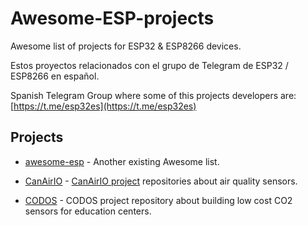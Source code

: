 
# Awesome-ESP-projects

Awesome list of projects for ESP32 & ESP8266 devices.

Estos proyectos relacionados con el grupo de Telegram de ESP32 / ESP8266 en español.

Spanish Telegram Group where some of this projects developers are:
[https://t.me/esp32es](https://t.me/esp32es)

## Projects

- [awesome-esp](https://github.com/agucova/awesome-esp) - Another existing Awesome list.

- [CanAirIO](https://github.com/kike-canaries) - [CanAirIO project](http://canair.io) repositories about air quality sensors.

- [CODOS](https://github.com/miguelangelcasanova/codos) - CODOS project repository about building low cost CO2 sensors for education centers.
